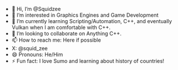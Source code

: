 - 👋 Hi, I’m @Squidzee
- 👀 I’m interested in Graphics Engines and Game Development 
- 🌱 I’m currently learning Scripting/Automation, C++, and eventually Vulkan when I am comfortable with C++.
- 💞️ I’m looking to collaborate on Anything C++.
- 📫 How to reach me: Here if possible
- X: @squid_zee
- 😄 Pronouns: He/Him
- ⚡ Fun fact: I love Sumo and learning about history of countries!

<!---
Squidzee/Squidzee is a ✨ special ✨ repository because its `README.md` (this file) appears on your GitHub profile.
You can click the Preview link to take a look at your changes.
--->
